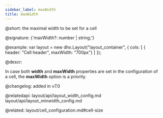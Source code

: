 ```yaml
---
sidebar_label: maxWidth
title: maxWidth
---          
```


@short: the maximal width to be set for a cell

@signature: {'maxWidth?: number | string;'}

@example: 
var layout = new dhx.Layout("layout_container", {
    cols: [
      { header: "Cell header", maxWidth: "700px"}
    ]
});



@descr:

In case both **width** and **maxWidth** properties are set in the configuration of a cell, the **maxWidth** option is a priority.

@changelog: added in v7.0

@relatedapi:
layout/api/layout_width_config.md
layout/api/layout_minwidth_config.md

@related: layout/cell_configuration.md#cell-size
